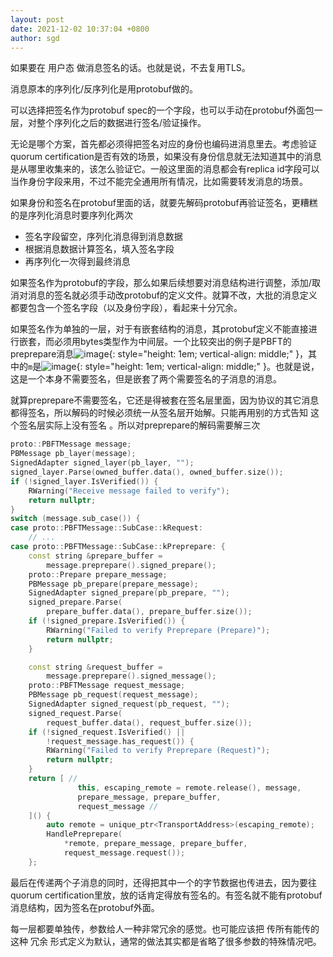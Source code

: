```yaml
---
layout: post
date: 2021-12-02 10:37:04 +0800
author: sgd
---
```


如果要在 用户态 做消息签名的话。也就是说，不去复用TLS。

消息原本的序列化/反序列化是用protobuf做的。

可以选择把签名作为protobuf spec的一个字段，也可以手动在protobuf外面包一层，对整个序列化之后的数据进行签名/验证操作。

无论是哪个方案，首先都必须得把签名对应的身份也编码进消息里去。考虑验证quorum certification是否有效的场景，如果没有身份信息就无法知道其中的消息是从哪里收集来的，该怎么验证它。一般这里面的消息都会有replica id字段可以当作身份字段来用，不过不能完全通用所有情况，比如需要转发消息的场景。

如果身份和签名在protobuf里面的话，就要先解码protobuf再验证签名，更糟糕的是序列化消息时要序列化两次
* 签名字段留空，序列化消息得到消息数据
* 根据消息数据计算签名，填入签名字段
* 再序列化一次得到最终消息

如果签名作为protobuf的字段，那么如果后续想要对消息结构进行调整，添加/取消对消息的签名就必须手动改protobuf的定义文件。就算不改，大批的消息定义都要包含一个签名字段（以及身份字段），看起来十分冗余。

如果签名作为单独的一层，对于有嵌套结构的消息，其protobuf定义不能直接进行嵌套，而必须用bytes类型作为中间层。一个比较突出的例子是PBFT的preprepare消息![image](https://user-images.githubusercontent.com/59077595/144349687-3e3c312a-6759-446d-a80e-eaf8a2708945.png){: style="height: 1em; vertical-align: middle;" }，其中的`m`是![image](https://user-images.githubusercontent.com/59077595/144349786-a2da1e86-9220-4940-b5fe-1f13b71633c6.png){: style="height: 1em; vertical-align: middle;" }。也就是说，这是一个本身不需要签名，但是嵌套了两个需要签名的子消息的消息。

就算preprepare不需要签名，它还是得被套在签名层里面，因为协议的其它消息都得签名，所以解码的时候必须统一从签名层开始解。只能再用别的方式告知 这个签名层实际上没有签名 。所以对preprepare的解码需要解三次

```c++
proto::PBFTMessage message;
PBMessage pb_layer(message);
SignedAdapter signed_layer(pb_layer, "");
signed_layer.Parse(owned_buffer.data(), owned_buffer.size());
if (!signed_layer.IsVerified()) {
    RWarning("Receive message failed to verify");
    return nullptr;
}
switch (message.sub_case()) {
case proto::PBFTMessage::SubCase::kRequest:
    // ...
case proto::PBFTMessage::SubCase::kPreprepare: {
    const string &prepare_buffer =
        message.preprepare().signed_prepare();
    proto::Prepare prepare_message;
    PBMessage pb_prepare(prepare_message);
    SignedAdapter signed_prepare(pb_prepare, "");
    signed_prepare.Parse(
        prepare_buffer.data(), prepare_buffer.size());
    if (!signed_prepare.IsVerified()) {
        RWarning("Failed to verify Preprepare (Prepare)");
        return nullptr;
    }

    const string &request_buffer =
        message.preprepare().signed_message();
    proto::PBFTMessage request_message;
    PBMessage pb_request(request_message);
    SignedAdapter signed_request(pb_request, "");
    signed_request.Parse(
        request_buffer.data(), request_buffer.size());
    if (!signed_request.IsVerified() ||
        !request_message.has_request()) {
        RWarning("Failed to verify Preprepare (Request)");
        return nullptr;
    }
    return [ //
               this, escaping_remote = remote.release(), message,
               prepare_message, prepare_buffer,
               request_message //
    ]() {
        auto remote = unique_ptr<TransportAddress>(escaping_remote);
        HandlePreprepare(
            *remote, prepare_message, prepare_buffer,
            request_message.request());
    };
```

最后在传递两个子消息的同时，还得把其中一个的字节数据也传进去，因为要往quorum certification里放，放的话肯定得放有签名的。有签名就不能有protobuf消息结构，因为签名在protobuf外面。

每一层都要单独传，参数给人一种非常冗余的感觉。也可能应该把 传所有能传的 这种 冗余 形式定义为默认，通常的做法其实都是省略了很多参数的特殊情况吧。
